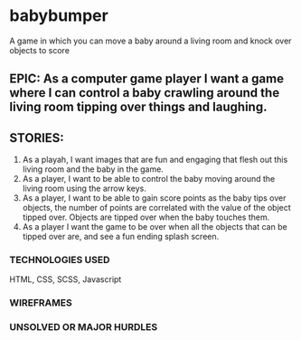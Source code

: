 # babybumper
A game in which you can move a baby around a living room and knock over objects to score

## EPIC: As a computer game player I want a game where I can control a baby crawling around the living room tipping over things and laughing.

## STORIES:

1. As a playah, I want images that are fun and engaging that flesh out this living room and the baby in the game.
2. As a player, I want to be able to control the baby moving around the living room using the arrow keys.
3. As a player, I want to be able to gain score points as the baby tips over objects, the number of points are correlated with the value of the object tipped over. Objects are tipped over when the baby touches them.
4. As a player I want the game to be over when all the objects that can be tipped over are, and see a fun ending splash screen.

### TECHNOLOGIES USED

HTML, CSS, SCSS, Javascript

### WIREFRAMES

### UNSOLVED OR MAJOR HURDLES